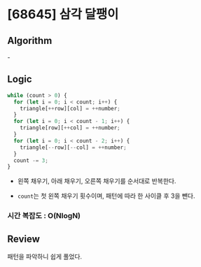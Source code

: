# [68645] 삼각 달팽이

## Algorithm

\-

## Logic

```js
while (count > 0) {
  for (let i = 0; i < count; i++) {
    triangle[++row][col] = ++number;
  }
  for (let i = 0; i < count - 1; i++) {
    triangle[row][++col] = ++number;
  }
  for (let i = 0; i < count - 2; i++) {
    triangle[--row][--col] = ++number;
  }
  count -= 3;
}
```

- 왼쪽 채우기, 아래 채우기, 오른쪽 채우기를 순서대로 반복한다.

- `count`는 첫 왼쪽 채우기 횟수이며, 패턴에 따라 한 사이클 후 3을 뺀다.

### 시간 복잡도 : O(NlogN)

## Review

패턴을 파악하니 쉽게 풀었다.
